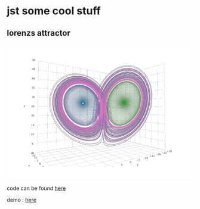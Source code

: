 # jst some cool stuff

## lorenzs attractor

![lorenz_attractor](./assets/lorenz_attractor.png?raw=true "Title")

code can be found [here](https://github.com/amar567/explore/tree/master/lorenzs%20attractor)

demo : [here](https://explore.amardeephk.xyz/lorenzs%20attractor/?s=5&b=2.666&r=30&dt=0.015&t=5000&traces=10)
